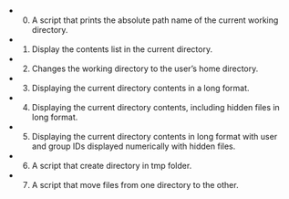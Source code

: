 - 0. A script that prints the absolute path name of the current working directory.

- 1. Display the contents list in the current directory.

- 2. Changes the working directory to the user’s home directory.

- 3. Displaying the  current directory contents in a long format.

- 4. Displaying the current directory contents, including hidden files in long format.

- 5. Displaying the current directory contents in long format  with user and group IDs displayed numerically with hidden files.

- 6. A script that create directory in tmp folder.

- 7. A script that move files from one directory to the other.
